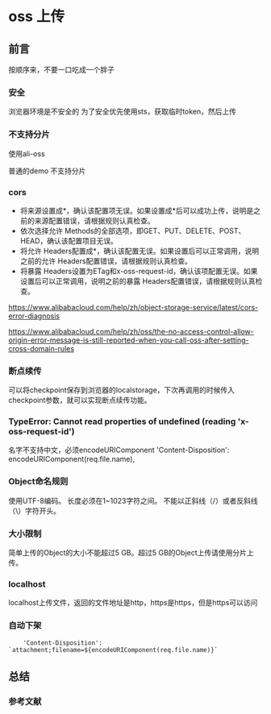 # oss 上传

## 前言

按顺序来，不要一口吃成一个胖子

### 安全

浏览器环境是不安全的
为了安全优先使用sts，获取临时token，然后上传

### 不支持分片

使用ali-oss

普通的demo 不支持分片

### cors

- 将来源设置成*，确认该配置项无误。如果设置成*后可以成功上传，说明是之前的来源配置错误，请根据规则认真检查。
- 依次选择允许 Methods的全部选项，即GET、PUT、DELETE、POST、HEAD，确认该配置项目无误。
- 将允许 Headers配置成*，确认该配置无误。如果设置后可以正常调用，说明之前的允许 Headers配置错误，请根据规则认真检查。
- 将暴露 Headers设置为ETag和x-oss-request-id，确认该项配置无误。如果设置后可以正常调用，说明之前的暴露 Headers配置错误，请根据规则认真检查。

<https://www.alibabacloud.com/help/zh/object-storage-service/latest/cors-error-diagnosis>

https://www.alibabacloud.com/help/zh/oss/the-no-access-control-allow-origin-error-message-is-still-reported-when-you-call-oss-after-setting-cross-domain-rules

### 断点续传

 可以将checkpoint保存到浏览器的localstorage，下次再调用的时候传入checkpoint参数，就可以实现断点续传功能。

### TypeError: Cannot read properties of undefined (reading 'x-oss-request-id')

名字不支持中文，必须encodeURIComponent
'Content-Disposition': encodeURIComponent(req.file.name),

### Object命名规则

使用UTF-8编码。
长度必须在1~1023字符之间。
不能以正斜线（/）或者反斜线（\）字符开头。

### 大小限制

简单上传的Object的大小不能超过5 GB。超过5 GB的Object上传请使用分片上传。

### localhost

localhost上传文件，返回的文件地址是http，https是https，但是https可以访问

### 自动下架

        'Content-Disposition': `attachment;filename=${encodeURIComponent(req.file.name)}`

## 总结

### 参考文献
